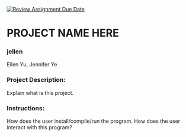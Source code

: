 [![Review Assignment Due Date](https://classroom.github.com/assets/deadline-readme-button-24ddc0f5d75046c5622901739e7c5dd533143b0c8e959d652212380cedb1ea36.svg)](https://classroom.github.com/a/SQs7pKlr)
# PROJECT NAME HERE

### jellen

Ellen Yu, Jennifer Ye
       
### Project Description:

Explain what is this project.
  
### Instructions:

How does the user install/compile/run the program.
How does the user interact with this program?
